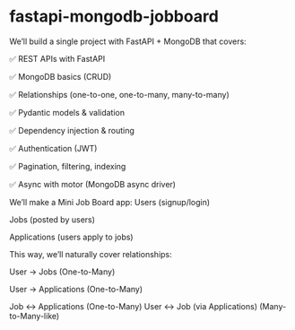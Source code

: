 # fastapi-mongodb-jobboard
We’ll build a single project with FastAPI + MongoDB that covers:

✅ REST APIs with FastAPI

✅ MongoDB basics (CRUD)

✅ Relationships (one-to-one, one-to-many, many-to-many)

✅ Pydantic models & validation

✅ Dependency injection & routing

✅ Authentication (JWT)

✅ Pagination, filtering, indexing

✅ Async with motor (MongoDB async driver)

We’ll make a Mini Job Board app:
Users (signup/login)

Jobs (posted by users)

Applications (users apply to jobs)

This way, we’ll naturally cover relationships:

User → Jobs (One-to-Many)

User → Applications (One-to-Many)

Job ↔ Applications (One-to-Many)
User ↔ Job (via Applications) (Many-to-Many-like)
